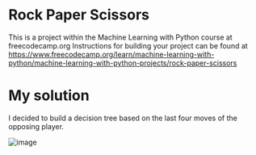 # Rock Paper Scissors

This is a project within the Machine Learning with Python course at freecodecamp.org
Instructions for building your project can be found at https://www.freecodecamp.org/learn/machine-learning-with-python/machine-learning-with-python-projects/rock-paper-scissors

# My solution

I decided to build a decision tree based on the last four moves of the opposing player.

![image](https://github.com/KarolK23/rock-paper-scissors/assets/102358300/d8fb7893-cc61-44f8-ae6f-6d9d8fffb65c)

